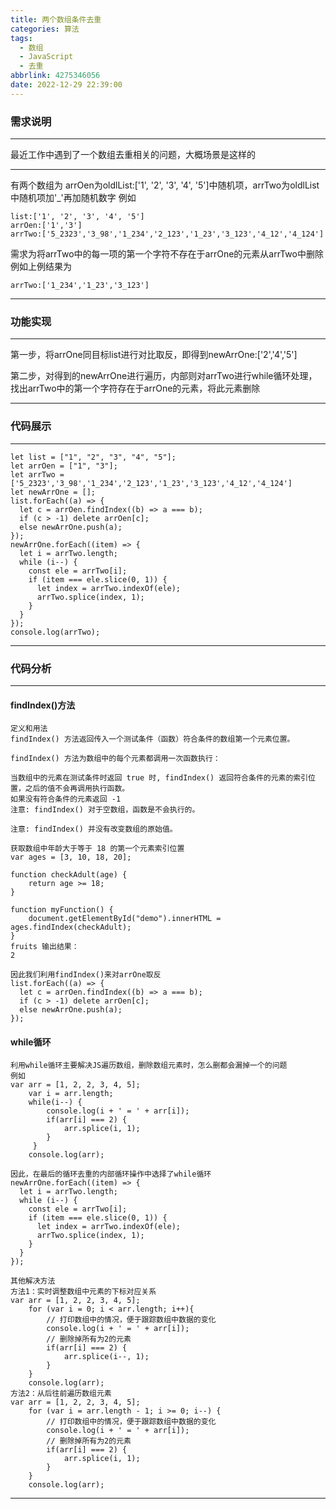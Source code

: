 ```yaml
---
title: 两个数组条件去重
categories: 算法
tags:
  - 数组
  - JavaScript
  - 去重
abbrlink: 4275346056
date: 2022-12-29 22:39:00
---
```

### 需求说明
---
最近工作中遇到了一个数组去重相关的问题，大概场景是这样的

---
有两个数组为 arrOen为oldlList:['1', '2', '3', '4', '5']中随机项，arrTwo为oldlList中随机项加'_'再加随机数字
例如
```
list:['1', '2', '3', '4', '5']
arrOen:['1','3']
arrTwo:['5_2323','3_98','1_234','2_123','1_23','3_123','4_12','4_124']
```

需求为将arrTwo中的每一项的第一个字符不存在于arrOne的元素从arrTwo中删除
例如上例结果为
```
arrTwo:['1_234','1_23','3_123']
```

---

### 功能实现
---
第一步，将arrOne同目标list进行对比取反，即得到newArrOne:['2','4','5']

第二步，对得到的newArrOne进行遍历，内部则对arrTwo进行while循环处理，找出arrTwo中的第一个字符存在于arrOne的元素，将此元素删除

---

### 代码展示
---
```
let list = ["1", "2", "3", "4", "5"];
let arrOen = ["1", "3"];
let arrTwo = ['5_2323','3_98','1_234','2_123','1_23','3_123','4_12','4_124']
let newArrOne = [];
list.forEach((a) => {
  let c = arrOen.findIndex((b) => a === b);
  if (c > -1) delete arrOen[c];
  else newArrOne.push(a);
});
newArrOne.forEach((item) => {
  let i = arrTwo.length;
  while (i--) {
    const ele = arrTwo[i];
    if (item === ele.slice(0, 1)) {
      let index = arrTwo.indexOf(ele);
      arrTwo.splice(index, 1);
    }
  }
});
console.log(arrTwo);
```
---

### 代码分析
---
#### findIndex()方法
```
定义和用法
findIndex() 方法返回传入一个测试条件（函数）符合条件的数组第一个元素位置。

findIndex() 方法为数组中的每个元素都调用一次函数执行：

当数组中的元素在测试条件时返回 true 时, findIndex() 返回符合条件的元素的索引位置，之后的值不会再调用执行函数。
如果没有符合条件的元素返回 -1
注意: findIndex() 对于空数组，函数是不会执行的。

注意: findIndex() 并没有改变数组的原始值。
```
```
获取数组中年龄大于等于 18 的第一个元素索引位置
var ages = [3, 10, 18, 20];
 
function checkAdult(age) {
    return age >= 18;
}
 
function myFunction() {
    document.getElementById("demo").innerHTML = ages.findIndex(checkAdult);
}
fruits 输出结果：
2
```
```
因此我们利用findIndex()来对arrOne取反
list.forEach((a) => {
  let c = arrOen.findIndex((b) => a === b);
  if (c > -1) delete arrOen[c];
  else newArrOne.push(a);
});
```
#### while循环
```
利用while循环主要解决JS遍历数组，删除数组元素时，怎么删都会漏掉一个的问题
例如
var arr = [1, 2, 2, 3, 4, 5];
    var i = arr.length;
    while(i--) {
        console.log(i + ' = ' + arr[i]);
        if(arr[i] === 2) {
            arr.splice(i, 1);
        }
     }
    console.log(arr);

因此，在最后的循环去重的内部循环操作中选择了while循环
newArrOne.forEach((item) => {
  let i = arrTwo.length;
  while (i--) {
    const ele = arrTwo[i];
    if (item === ele.slice(0, 1)) {
      let index = arrTwo.indexOf(ele);
      arrTwo.splice(index, 1);
    }
  }
});
```

```
其他解决方法
方法1：实时调整数组中元素的下标对应关系
var arr = [1, 2, 2, 3, 4, 5];
    for (var i = 0; i < arr.length; i++){
        // 打印数组中的情况，便于跟踪数组中数据的变化
        console.log(i + ' = ' + arr[i]);
        // 删除掉所有为2的元素
        if(arr[i] === 2) {
            arr.splice(i--, 1);
        }
    }
    console.log(arr);
方法2：从后往前遍历数组元素
var arr = [1, 2, 2, 3, 4, 5];
    for (var i = arr.length - 1; i >= 0; i--) {
        // 打印数组中的情况，便于跟踪数组中数据的变化
        console.log(i + ' = ' + arr[i]);
        // 删除掉所有为2的元素
        if(arr[i] === 2) {
            arr.splice(i, 1);
        }
    }
    console.log(arr);
```

---